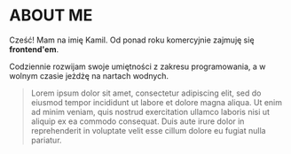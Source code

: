 # ABOUT ME 

Cześć! 
Mam na imię Kamil. Od ponad roku komercyjnie zajmuję się **frontend'em**.

Codziennie rozwijam swoje umiętności z zakresu programowania, a w wolnym czasie jeżdżę na nartach wodnych.

>Lorem ipsum dolor sit amet, consectetur adipiscing elit, sed do eiusmod tempor incididunt ut labore et dolore magna aliqua. Ut enim ad minim veniam, quis nostrud exercitation ullamco laboris nisi ut aliquip ex ea commodo consequat. Duis aute irure dolor in reprehenderit in voluptate velit esse cillum dolore eu fugiat nulla pariatur.
